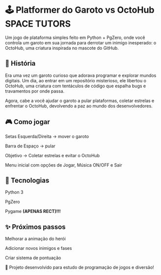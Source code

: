 # 🕹️ Platformer do Garoto vs OctoHub SPACE TUTORS

Um jogo de plataforma simples feito em Python + PgZero, onde você controla um garoto em sua jornada para derrotar um inimigo inesperado: o OctoHub, uma criatura inspirada no mascote do GitHub.

## 📖 História

Era uma vez um garoto curioso que adorava programar e explorar mundos digitais.
Um dia, ao entrar em um repositório misterioso, ele libertou o OctoHub, uma criatura com tentáculos de código que espalha bugs e travamentos por onde passa.

Agora, cabe a você ajudar o garoto a pular plataformas, coletar estrelas e enfrentar o OctoHub, devolvendo a paz ao mundo dos desenvolvedores.

## 🎮 Como jogar

Setas Esquerda/Direita → mover o garoto

Barra de Espaço → pular

Objetivo → Coletar estrelas e evitar o OctoHub

Menu inicial com opções de Jogar, Música ON/OFF e Sair

## 🚀 Tecnologias

Python 3

PgZero

Pygame **(APENAS RECT)!!!**

## ✨ Próximos passos

Melhorar a animação do herói

Adicionar novos inimigos e fases

Criar sistema de pontuação

📌 Projeto desenvolvido para estudo de programação de jogos e diversão!
